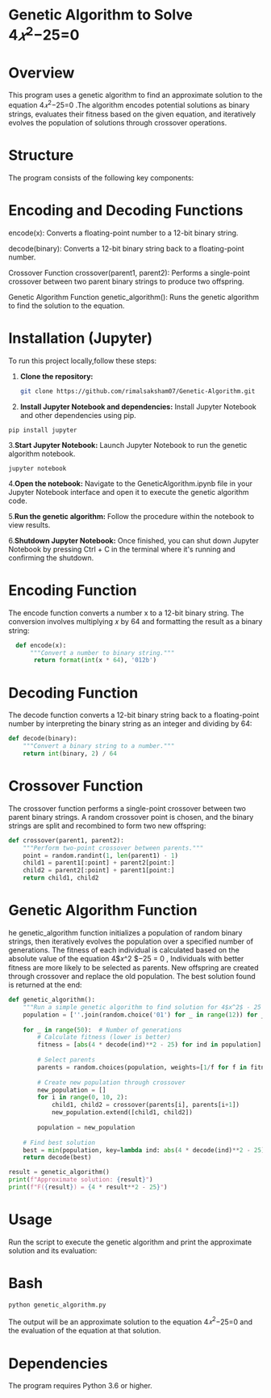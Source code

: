 # Genetic Algorithm to Solve 4$𝑥^2$−25=0
# Overview
This program uses a genetic algorithm to find an approximate solution to the equation 4$𝑥^2$−25=0 .The algorithm encodes potential solutions as binary strings, evaluates their fitness based on the given equation, and iteratively evolves the population of solutions through crossover operations.

# Structure
The program consists of the following key components:
# Encoding and Decoding Functions
encode(x): Converts a floating-point number to a 12-bit binary string.

decode(binary): Converts a 12-bit binary string back to a floating-point number.

Crossover Function
crossover(parent1, parent2): Performs a single-point crossover between two parent binary strings to produce two offspring.

Genetic Algorithm Function
genetic_algorithm(): Runs the genetic algorithm to find the solution to the equation.

# Installation (Jupyter)
To run this project locally,follow these steps:

1. **Clone the repository:**

   ```sh
   git clone https://github.com/rimalsaksham07/Genetic-Algorithm.git


2. **Install Jupyter Notebook and dependencies:**
 Install Jupyter Notebook and other dependencies using pip.
```
pip install jupyter
```

3.**Start Jupyter Notebook:**
Launch Jupyter Notebook to run the genetic algorithm notebook.
```
jupyter notebook
```

4.**Open the notebook:**
Navigate to the GeneticAlgorithm.ipynb file in your Jupyter Notebook interface and open it to execute the genetic algorithm code.

5.**Run the genetic algorithm:**
Follow the procedure within the notebook to view results.

6.**Shutdown Jupyter Notebook:**
Once finished, you can shut down Jupyter Notebook by pressing Ctrl + C in the terminal where it's running and confirming the shutdown.


# Encoding Function
The encode function converts a number x to a 12-bit binary string. The conversion involves multiplying 𝑥 by 64 and formatting the result as a binary string:


```python
  def encode(x):
      """Convert a number to binary string."""
       return format(int(x * 64), '012b')
```
# Decoding Function
The decode function converts a 12-bit binary string back to a floating-point number by interpreting the binary string as an integer and dividing by 64:
```python
def decode(binary):
    """Convert a binary string to a number."""
    return int(binary, 2) / 64
```
# Crossover Function
The crossover function performs a single-point crossover between two parent binary strings. A random crossover point is chosen, and the binary strings are split and recombined to form two new offspring:

```python
def crossover(parent1, parent2):
    """Perform two-point crossover between parents."""
    point = random.randint(1, len(parent1) - 1)
    child1 = parent1[:point] + parent2[point:]
    child2 = parent2[:point] + parent1[point:]
    return child1, child2

```
# Genetic Algorithm Function
he genetic_algorithm function initializes a population of random binary strings, then iteratively evolves the population over a specified number of generations. The fitness of each individual is calculated based on the absolute value of the equation 4$𝑥^2 $−25 = 0 , Individuals with better fitness are more likely to be selected as parents. New offspring are created through crossover and replace the old population. The best solution found is returned at the end:

```python
def genetic_algorithm():
    """Run a simple genetic algorithm to find solution for 4$x^2$ - 25 = 0."""
    population = [''.join(random.choice('01') for _ in range(12)) for _ in range(10)]
    
    for _ in range(50):  # Number of generations
        # Calculate fitness (lower is better)
        fitness = [abs(4 * decode(ind)**2 - 25) for ind in population]
        
        # Select parents
        parents = random.choices(population, weights=[1/f for f in fitness], k=10)
        
        # Create new population through crossover
        new_population = []
        for i in range(0, 10, 2):
            child1, child2 = crossover(parents[i], parents[i+1])
            new_population.extend([child1, child2])
        
        population = new_population
    
    # Find best solution
    best = min(population, key=lambda ind: abs(4 * decode(ind)**2 - 25))
    return decode(best)

result = genetic_algorithm()
print(f"Approximate solution: {result}")
print(f"F({result}) = {4 * result**2 - 25}")
```
 # Usage
Run the script to execute the genetic algorithm and print the approximate solution and its evaluation:

# Bash
```bash
python genetic_algorithm.py
```
The output will be an approximate solution to the equation 
4$𝑥^2$−25=0 and the evaluation of the equation at that solution.

# Dependencies
The program requires Python 3.6 or higher.

